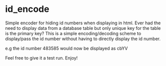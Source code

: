 id_encode
=========

Simple encoder for hiding id numbers when displaying in html. Ever had the need to display data from a database table but only unique key for the table is the primary key? This is a simple encoding/decoding scheme to display/pass the id number without having to directly display the id number.

e.g the id number 483585 would now be displayed as cbYV

Feel free to give it a test run. Enjoy!
